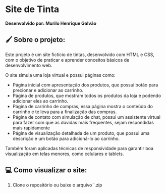 # Site de Tinta

**Desenvolvido por: Murilo Henrique Galvão**

## 🖌️ Sobre o projeto:

Este projeto é um site fictício de tintas, desenvolvido com HTML e CSS, com o objetivo de praticar e aprender conceitos básicos de desenvolvimento web.

O site simula uma loja virtual e possui páginas como:

- Página inicial com apresentação dos produtos, que possui botão para precionar e adicionar ao carrinho.
- Página de produtos, que mostram todos os produtos da loja e podendo adicionar eles ao carrinho.
- Página de carrinho de compras, essa página mostra o conteúdo do carrinho e te leva para a finalização das compras.
- Página de contato com simulação de chat, possui um assistente virtual para fazer com que as dúvidas mais frequentes, sejam respondidas mais rapidamente
- Página de visualização detalhada de um produto, que possui uma descrição e um botão para adicioná-lo ao carrinho.

Também foram aplicadas técnicas de responsividade para garantir boa visualização em telas menores, como celulares e tablets.

## 💻 Como visualizar o site:

1. Clone o repositório ou baixe o arquivo `.zip
